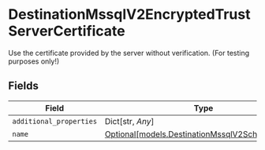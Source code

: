 # DestinationMssqlV2EncryptedTrustServerCertificate

Use the certificate provided by the server without verification. (For testing purposes only!)


## Fields

| Field                                                                                        | Type                                                                                         | Required                                                                                     | Description                                                                                  |
| -------------------------------------------------------------------------------------------- | -------------------------------------------------------------------------------------------- | -------------------------------------------------------------------------------------------- | -------------------------------------------------------------------------------------------- |
| `additional_properties`                                                                      | Dict[str, *Any*]                                                                             | :heavy_minus_sign:                                                                           | N/A                                                                                          |
| `name`                                                                                       | [Optional[models.DestinationMssqlV2SchemasName]](../models/destinationmssqlv2schemasname.md) | :heavy_minus_sign:                                                                           | N/A                                                                                          |